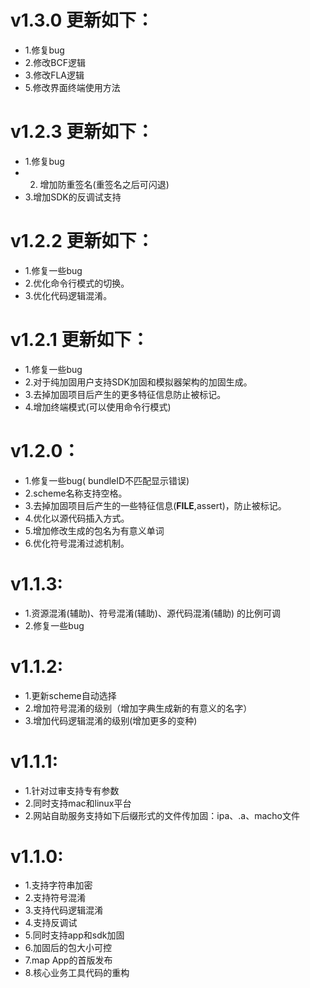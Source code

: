 # v1.3.0 更新如下：
* 1.修复bug
* 2.修改BCF逻辑
* 3.修改FLA逻辑
* 5.修改界面终端使用方法

# v1.2.3 更新如下：
* 1.修复bug
* 2. 增加防重签名(重签名之后可闪退)
* 3.增加SDK的反调试支持

# v1.2.2 更新如下：
* 1.修复一些bug
* 2.优化命令行模式的切换。
* 3.优化代码逻辑混淆。

# v1.2.1 更新如下：
* 1.修复一些bug
* 2.对于纯加固用户支持SDK加固和模拟器架构的加固生成。
* 3.去掉加固项目后产生的更多特征信息防止被标记。
* 4.增加终端模式(可以使用命令行模式)

# v1.2.0：
* 1.修复一些bug( bundleID不匹配显示错误)
* 2.scheme名称支持空格。
* 3.去掉加固项目后产生的一些特征信息(__FILE__,assert)，防止被标记。
* 4.优化以源代码插入方式。
* 5.增加修改生成的包名为有意义单词
* 6.优化符号混淆过滤机制。

# v1.1.3:
 * 1.资源混淆(辅助)、符号混淆(辅助)、源代码混淆(辅助) 的比例可调
 * 2.修复一些bug

# v1.1.2:
* 1.更新scheme自动选择
* 2.增加符号混淆的级别（增加字典生成新的有意义的名字）
* 3.增加代码逻辑混淆的级别(增加更多的变种)

# v1.1.1:
* 1.针对过审支持专有参数 
* 2.同时支持mac和linux平台 
* 2.网站自助服务支持如下后缀形式的文件传加固：ipa、.a、macho文件 

# v1.1.0:
* 1.支持字符串加密  
* 2.支持符号混淆  
* 3.支持代码逻辑混淆   
* 4.支持反调试  
* 5.同时支持app和sdk加固 
* 6.加固后的包大小可控 
* 7.map App的首版发布
* 8.核心业务工具代码的重构